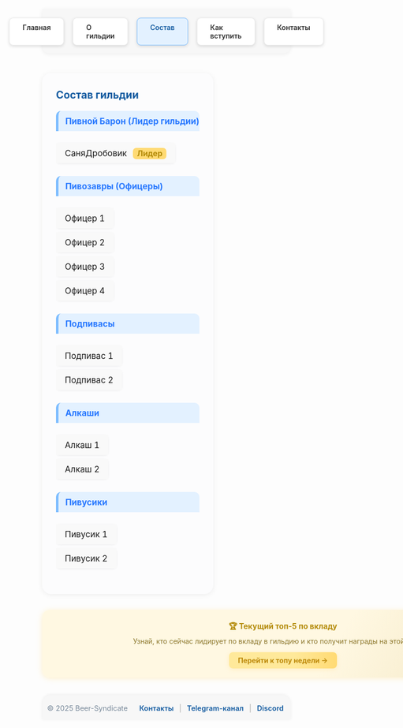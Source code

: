 <style>
.menu-nav {
  display: flex; 
  justify-content: center; 
  gap: 18px; 
  background: #f7f7f7; 
  padding: 18px 0 16px 0; 
  border-radius: 0 0 14px 14px; 
  box-shadow: 0 2px 8px #0001;
  margin-bottom: 40px;
  max-width: 700px;
  margin-left: auto;
  margin-right: auto;
}
.menu-btn {
  background: #fff;
  color: #2d2d2d;
  font-weight: 600;
  border-radius: 8px;
  padding: 10px 26px;
  text-decoration: none;
  transition: background 0.18s, box-shadow 0.18s, color 0.18s;
  box-shadow: 0 2px 6px #0002;
  border: 1px solid #ececec;
  display: inline-block;
}
.menu-btn:hover, .menu-btn:focus {
  background: #ffda73;
  border-color: #f3c143;
  color: #222;
  outline: none;
}
.menu-btn.active {
  background: #e3f1ff;
  border-color: #7dbdff;
  color: #145ba0;
}

.members-main {
  display: flex;
  align-items: flex-start;
  gap: 36px;
  max-width: 1030px;
  margin: 0 auto 36px auto;
}
.members-wrap {
  max-width: 700px;
  flex: 1 1 0px;
  background: #fcfcfd;
  border-radius: 18px;
  box-shadow: 0 2px 12px #0001;
  padding: 32px 28px 28px 28px;
  font-size: 1.15em;
}
.members-title {
  font-size: 1.3em;
  font-weight: 700;
  color: #145ba0;
  margin-bottom: 18px;
}
.members-table {
  width: 100%;
  border-collapse: separate;
  border-spacing: 0 8px;
}
.rank-header {
  background: #e3f1ff;
  color: #2979ff;
  font-weight: 700;
  font-size: 1.07em;
  border-radius: 10px 10px 0 0;
  padding: 10px 0 10px 14px;
  border-left: 5px solid #7dbdff;
  margin-top: 20px;
}
.member-row {
  background: #f9f9f9;
  border-radius: 7px;
  box-shadow: 0 1px 4px #0001;
}
.member-cell {
  padding: 10px 18px;
  border: none;
  font-size: 1.07em;
}
.leader-badge {
  background: #ffda73;
  color: #b48b0a;
  border-radius: 7px;
  font-weight: 700;
  padding: 2px 8px;
  margin-left: 8px;
  font-size: 0.93em;
}
.banner-side {
  min-width: 225px;
  max-width: 240px;
  margin-top: 8px;
  margin-left: 0;
  background: linear-gradient(120deg,#fff8e2 60%,#f2e5c1 100%);
  border-radius: 15px;
  box-shadow: 0 2px 12px #ffe08a70;
  padding: 22px 18px 18px 18px;
  display: flex;
  flex-direction: column;
  align-items: center;
}
.banner-title {
  color: #b48b0a;
  font-weight: 700;
  font-size: 1.11em;
  margin-bottom: 6px;
}
.banner-txt {
  font-size: 1em;
  color: #8a7428;
  margin-bottom: 14px;
  text-align: center;
}
.banner-btn {
  display: inline-flex; align-items: center; gap: 7px;
  background: linear-gradient(90deg,#ffe99a 60%,#ffda73 100%);
  border-radius: 8px;
  box-shadow: 0 2px 8px #ffe08a60;
  color: #bd890b;
  font-weight: 700;
  padding: 8px 18px;
  font-size: 1.02em;
  text-decoration: none;
  transition: box-shadow 0.15s, background 0.15s;
}
.banner-btn:hover {
  background: #ffe08a;
  color: #8a7428;
}
@media (max-width: 1000px) {
  .members-main { flex-direction: column; gap: 24px; }
  .banner-side { max-width: 99vw; min-width: unset; width: 98vw; }
}
</style>

<!-- Меню -->
<div class="menu-nav">
  <a href="/Beer-Syndicate/" class="menu-btn">Главная</a>
  <a href="/Beer-Syndicate/about" class="menu-btn">О гильдии</a>
  <a href="/Beer-Syndicate/members" class="menu-btn active">Состав</a>
  <a href="/Beer-Syndicate/recruit" class="menu-btn">Как вступить</a>
  <a href="/Beer-Syndicate/contacts" class="menu-btn">Контакты</a>
</div>

<div class="members-main">
  <div class="members-wrap">
    <div class="members-title">Состав гильдии</div>
    <!-- Лидер -->
    <div class="rank-header">Пивной Барон (Лидер гильдии)</div>
    <table class="members-table">
      <tr class="member-row">
        <td class="member-cell">СаняДробовик <span class="leader-badge">Лидер</span></td>
      </tr>
    </table>
    <!-- Офицеры -->
    <div class="rank-header" style="margin-top: 18px;">Пивозавры (Офицеры)</div>
    <table class="members-table">
      <tr class="member-row"><td class="member-cell">Офицер 1</td></tr>
      <tr class="member-row"><td class="member-cell">Офицер 2</td></tr>
      <tr class="member-row"><td class="member-cell">Офицер 3</td></tr>
      <tr class="member-row"><td class="member-cell">Офицер 4</td></tr>
    </table>
    <!-- Подпивасы -->
    <div class="rank-header" style="margin-top: 18px;">Подпивасы</div>
    <table class="members-table">
      <tr class="member-row"><td class="member-cell">Подпивас 1</td></tr>
      <tr class="member-row"><td class="member-cell">Подпивас 2</td></tr>
    </table>
    <!-- Алкаши -->
    <div class="rank-header" style="margin-top: 18px;">Алкаши</div>
    <table class="members-table">
      <tr class="member-row"><td class="member-cell">Алкаш 1</td></tr>
      <tr class="member-row"><td class="member-cell">Алкаш 2</td></tr>
    </table>
    <!-- Пивусики -->
    <div class="rank-header" style="margin-top: 18px;">Пивусики</div>
    <table class="members-table">
      <tr class="member-row"><td class="member-cell">Пивусик 1</td></tr>
      <tr class="member-row"><td class="member-cell">Пивусик 2</td></tr>
    </table>
  </div>
  <div class="banner-side">
    <div class="banner-title">🏆 Текущий топ-5 по вкладу</div>
    <div class="banner-txt">
      Узнай, кто сейчас лидирует по вкладу в гильдию и кто получит награды на этой неделе!
    </div>
    <a href="/Beer-Syndicate/top" class="banner-btn">
      Перейти к топу недели →
    </a>
  </div>
</div>
<footer class="footer-main">
  <div class="footer-content">
    <span>© 2025 Beer-Syndicate</span>
    <span class="footer-links">
      <a href="/Beer-Syndicate/contacts">Контакты</a>
      <span>|</span>
      <a href="https://t.me/BeerSyndicate_aa" target="_blank">Telegram-канал</a>
      <span>|</span>
      <a href="https://discord.gg/wnCxVG2m" target="_blank">Discord</a>
    </span>
  </div>
</footer>

<style>
.footer-main {
  width: 100%;
  margin-top: 36px;
  background: #f7f7f7;
  border-radius: 18px 18px 0 0;
  box-shadow: 0 -1px 6px #0001;
  padding: 18px 0 14px 0;
  font-size: 1.04em;
  color: #789;
  display: flex;
  justify-content: center;
}
.footer-content {
  max-width: 800px;
  margin: 0 auto;
  display: flex;
  flex-wrap: wrap;
  justify-content: space-between;
  align-items: center;
  width: 96%;
}
.footer-links a {
  color: #145ba0;
  text-decoration: none;
  margin: 0 4px;
  font-weight: 600;
  transition: color 0.13s;
}
.footer-links a:hover {
  color: #e3b108;
  text-decoration: underline;
}
.footer-links span {
  margin: 0 3px;
  color: #aaa;
}
@media (max-width: 700px) {
  .footer-content { flex-direction: column; gap: 8px; }
}
</style>
